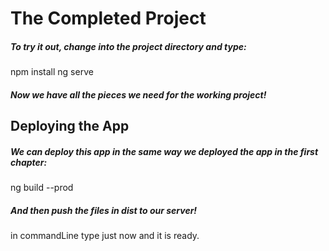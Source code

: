 # The Completed Project

##### To try it out, change into the project directory and type:

npm install
ng serve

##### Now we have all the pieces we need for the working project!

## Deploying the App

##### We can deploy this app in the same way we deployed the app in the first chapter:

ng build --prod

##### And then push the files in dist to our server!

in commandLine type just now and it is ready.
